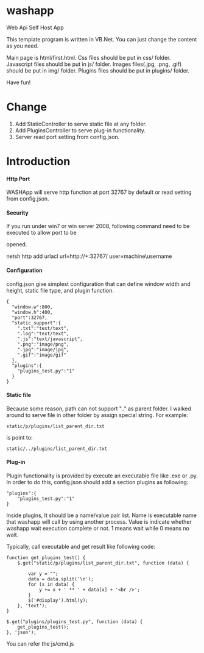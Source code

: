 washapp
=======

Web Api Self Host App

This template program is written in VB.Net.
You can just change the content as you need.

Main page is html/first.html.
Css files should be put in css/ folder.
Javascript files should be put in js/ folder.
Images files(.jpg, .png, .gif) should be put in img/ folder.
Plugins files should be put in plugins/ folder.

Have fun!


Change
=======
1. Add StaticController to serve static file at any folder.
2. Add PluginsController to serve plug-in functionality.
3. Server read port setting from config.json.


Introduction
=======
#### Http Port
WASHApp will serve http function at port 32767 by default or read setting from config.json.

#### Security
If you run under win7 or win server 2008, following command need to be executed to allow port to be 

opened.

  netsh http add urlacl url=http://+:32767/ user=machine\username

#### Configuration
config.json give simplest configuration that can define window width and height, static file type, and plugin function.

    {
      "window.w":800,
      "window.h":400,
      "port":32767,
      "static_support":{
        ".txt":"text/text",
        ".log":"text/text",
        ".js":"text/javascript",
        ".png":"image/png",
        ".jpg":"image/jpg",
        ".gif":"image/gif"
      },
      "plugins":{
        "plugins_test.py":"1"
      }
    }

#### Static file
Because some reason, path can not support ".." as parent folder. I walked around to serve file in other folder by assign special string. For example:

    static/p/plugins/list_parent_dir.txt

is point to:

    static/../plugins/list_parent_dir.txt

#### Plug-in

Plugin functionality is provided by execute an executable file like .exe or .py.
In order to do this, config.json should add a section plugins as following:

    "plugins":{
        "plugins_test.py":"1"
    }
    
Inside plugins, It should be a name/value pair list. Name is executable name that washapp will call by using another process. Value is indicate whether washapp wait execution complete or not. 1 means wait while 0 means no wait.

Typically, call executable and get result like following code:

    function get_plugins_test() {
        $.get("static/p/plugins/list_parent_dir.txt", function (data) {
        
            var y = "";
            data = data.split('\n');
            for (x in data) {
                y += x + ' ** ' + data[x] + '<br />';
            }
            $('#display').html(y);
        }, 'text');
    }
    
    $.get("plugins/plugins_test.py", function (data) {
        get_plugins_test();
    }, 'json');
    
You can refer the js/cmd.js
